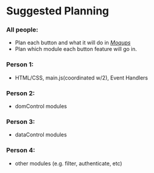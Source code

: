 Suggested Planning
===

### All people:
* Plan each button and what it will do in *[Moqups](https://moqups.com/)*
* Plan which module each button feature will go in.
### Person 1:
* HTML/CSS, main.js(coordinated w/2), Event Handlers
### Person 2:
* domControl modules
### Person 3:
* dataControl modules
### Person 4:
* other modules (e.g. filter, authenticate, etc)